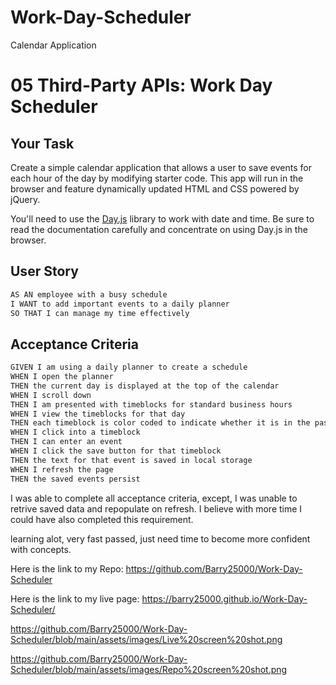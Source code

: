 # Work-Day-Scheduler
Calendar Application

# 05 Third-Party APIs: Work Day Scheduler

## Your Task

Create a simple calendar application that allows a user to save events for each hour of the day by modifying starter code. This app will run in the browser and feature dynamically updated HTML and CSS powered by jQuery.

You'll need to use the [Day.js](https://day.js.org/en/) library to work with date and time. Be sure to read the documentation carefully and concentrate on using Day.js in the browser.

## User Story

```md
AS AN employee with a busy schedule
I WANT to add important events to a daily planner
SO THAT I can manage my time effectively
```

## Acceptance Criteria

```md
GIVEN I am using a daily planner to create a schedule
WHEN I open the planner
THEN the current day is displayed at the top of the calendar
WHEN I scroll down
THEN I am presented with timeblocks for standard business hours
WHEN I view the timeblocks for that day
THEN each timeblock is color coded to indicate whether it is in the past, present, or future
WHEN I click into a timeblock
THEN I can enter an event
WHEN I click the save button for that timeblock
THEN the text for that event is saved in local storage
WHEN I refresh the page
THEN the saved events persist
```

I was able to complete all acceptance criteria, except, I was unable to retrive saved data and repopulate on refresh.
I believe with more time I could have also completed this requirement.

learning alot, very fast passed, just need time to become more confident with concepts.

Here is the link to my Repo: https://github.com/Barry25000/Work-Day-Scheduler

Here is the link to my live page: https://barry25000.github.io/Work-Day-Scheduler/

https://github.com/Barry25000/Work-Day-Scheduler/blob/main/assets/images/Live%20screen%20shot.png

https://github.com/Barry25000/Work-Day-Scheduler/blob/main/assets/images/Repo%20screen%20shot.png

